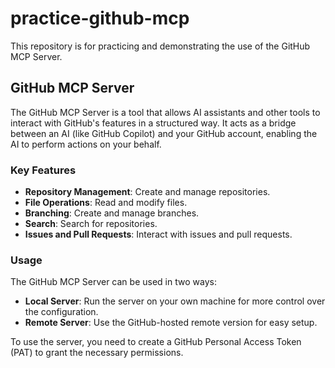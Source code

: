 # practice-github-mcp

This repository is for practicing and demonstrating the use of the GitHub MCP Server.

## GitHub MCP Server

The GitHub MCP Server is a tool that allows AI assistants and other tools to interact with GitHub's features in a structured way. It acts as a bridge between an AI (like GitHub Copilot) and your GitHub account, enabling the AI to perform actions on your behalf.

### Key Features

*   **Repository Management**: Create and manage repositories.
*   **File Operations**: Read and modify files.
*   **Branching**: Create and manage branches.
*   **Search**: Search for repositories.
*   **Issues and Pull Requests**: Interact with issues and pull requests.

### Usage

The GitHub MCP Server can be used in two ways:

*   **Local Server**: Run the server on your own machine for more control over the configuration.
*   **Remote Server**: Use the GitHub-hosted remote version for easy setup.

To use the server, you need to create a GitHub Personal Access Token (PAT) to grant the necessary permissions.
